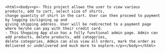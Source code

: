 
    <html><body><p>- This project allows the user to view various products, add to cart, select size of shirts,
    change quantity of shirt in the cart. User can then proceed to payment by logging in/signing up and 
    giving shipping address. User will be redirected to a payment page where he/she can pay with their credit card.
    - This Shopping App also has a fully functional admin page. Admin can add products, delete products, add categories,
    delete categories. Admin can also view all orders, mark the order as delivered or undelivered and much more to explore.</p></body></html>
